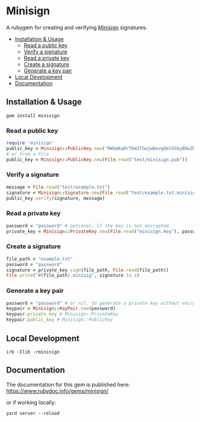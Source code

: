 # Minisign

A rubygem for creating and verifying [Minisign](http://jedisct1.github.io/minisign/) signatures.

- [Installation \& Usage](#installation--usage)
  - [Read a public key](#read-a-public-key)
  - [Verify a signature](#verify-a-signature)
  - [Read a private key](#read-a-private-key)
  - [Create a signature](#create-a-signature)
  - [Generate a key pair](#generate-a-key-pair)
- [Local Development](#local-development)
- [Documentation](#documentation)

## Installation & Usage

```
gem install minisign
```

### Read a public key

```rb
require 'minisign'
public_key = Minisign::PublicKey.new('RWSmKaOrT6m3TGwjwBovgOmlhSbyBUw3hyhnSOYruHXbJa36xHr8rq2M')
# or from a file
public_key = Minisign::PublicKey.new(File.read("test/minisign.pub"))
```

### Verify a signature

```rb
message = File.read("test/example.txt")
signature = Minisign::Signature.new(File.read("test/example.txt.minisig"))
public_key.verify(signature, message)
```

### Read a private key

```rb
password = "password" # optional, if the key is not encrypted
private_key = Minisign::PrivateKey.new(File.read("minisign.key"), password)
```

### Create a signature

```rb
file_path = "example.txt"
password = "password"
signature = private_key.sign(file_path, File.read(file_path))
File.write("#{file_path}.minisig", signature.to_s)
```

### Generate a key pair

```rb
password = "password" # or nil, to generate a private key without encryption
keypair = Minisign::KeyPair.new(password)
keypair.private_key # Minisign::PrivateKey
keypair.public_key # Minisign::PublicKey
```

## Local Development

```
irb -Ilib -rminisign
```

## Documentation

The documentation for this gem is published here: 
https://www.rubydoc.info/gems/minisign/

or if working locally:

```
yard server --reload
```

